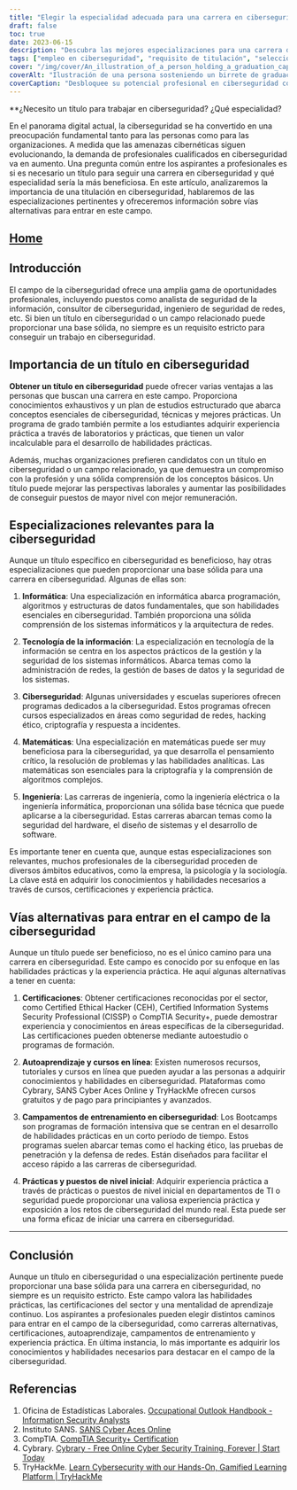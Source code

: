 ```yaml
---
title: "Elegir la especialidad adecuada para una carrera en ciberseguridad: Guía para aspirantes a profesionales"
draft: false
toc: true
date: 2023-06-15
description: "Descubra las mejores especializaciones para una carrera de éxito en ciberseguridad y aprenda a recorrer el camino para convertirse en un profesional cualificado."
tags: ["empleo en ciberseguridad", "requisito de titulación", "selección mayor", "trayectoria profesional en ciberseguridad", "seguridad de la información", "amenazas cibernéticas", "oportunidades profesionales", "desarrollo de competencias", "certificaciones sectoriales", "cursos de ciberseguridad", "opciones de autoaprendizaje", "cursos en línea", "programas de prácticas", "puestos de nivel inicial", "empleos en ciberseguridad", "educación en ciberseguridad", "orientación profesional", "itinerarios de ciberseguridad", "mejores carreras en ciberseguridad", "plan de estudios de ciberseguridad", "especialización en tecnología de la información", "especialización en informática", "matemáticas", "especialización en ingeniería", "empresa y ciberseguridad", "psicología y ciberseguridad", "sociología y ciberseguridad", "perspectivas laborales en ciberseguridad", "competencias prácticas en ciberseguridad", "aprendizaje continuo en ciberseguridad", "demanda de profesionales de la ciberseguridad"]
cover: "/img/cover/An_illustration_of_a_person_holding_a_graduation_cap_with.png"
coverAlt: "Ilustración de una persona sosteniendo un birrete de graduación con un escudo que representa la ciberseguridad, simbolizando la necesidad de educación y habilidades en el campo de la ciberseguridad. --aspecto 16:9"
coverCaption: "Desbloquee su potencial profesional en ciberseguridad con formación y habilidades."
---
```


**¿Necesito un título para trabajar en ciberseguridad? ¿Qué especialidad?

En el panorama digital actual, la ciberseguridad se ha convertido en una preocupación fundamental tanto para las personas como para las organizaciones. A medida que las amenazas cibernéticas siguen evolucionando, la demanda de profesionales cualificados en ciberseguridad va en aumento. Una pregunta común entre los aspirantes a profesionales es si es necesario un título para seguir una carrera en ciberseguridad y qué especialidad sería la más beneficiosa. En este artículo, analizaremos la importancia de una titulación en ciberseguridad, hablaremos de las especializaciones pertinentes y ofreceremos información sobre vías alternativas para entrar en este campo.

## [Home](/cyber-security-career-playbook-start/)

## Introducción

El campo de la ciberseguridad ofrece una amplia gama de oportunidades profesionales, incluyendo puestos como analista de seguridad de la información, consultor de ciberseguridad, ingeniero de seguridad de redes, etc. Si bien un título en ciberseguridad o un campo relacionado puede proporcionar una base sólida, no siempre es un requisito estricto para conseguir un trabajo en ciberseguridad.

## Importancia de un título en ciberseguridad

**Obtener un título en ciberseguridad** puede ofrecer varias ventajas a las personas que buscan una carrera en este campo. Proporciona conocimientos exhaustivos y un plan de estudios estructurado que abarca conceptos esenciales de ciberseguridad, técnicas y mejores prácticas. Un programa de grado también permite a los estudiantes adquirir experiencia práctica a través de laboratorios y prácticas, que tienen un valor incalculable para el desarrollo de habilidades prácticas.

Además, muchas organizaciones prefieren candidatos con un título en ciberseguridad o un campo relacionado, ya que demuestra un compromiso con la profesión y una sólida comprensión de los conceptos básicos. Un título puede mejorar las perspectivas laborales y aumentar las posibilidades de conseguir puestos de mayor nivel con mejor remuneración.

## Especializaciones relevantes para la ciberseguridad

Aunque un título específico en ciberseguridad es beneficioso, hay otras especializaciones que pueden proporcionar una base sólida para una carrera en ciberseguridad. Algunas de ellas son:

1. **Informática**: Una especialización en informática abarca programación, algoritmos y estructuras de datos fundamentales, que son habilidades esenciales en ciberseguridad. También proporciona una sólida comprensión de los sistemas informáticos y la arquitectura de redes.

2. **Tecnología de la información**: La especialización en tecnología de la información se centra en los aspectos prácticos de la gestión y la seguridad de los sistemas informáticos. Abarca temas como la administración de redes, la gestión de bases de datos y la seguridad de los sistemas.

3. **Ciberseguridad**: Algunas universidades y escuelas superiores ofrecen programas dedicados a la ciberseguridad. Estos programas ofrecen cursos especializados en áreas como seguridad de redes, hacking ético, criptografía y respuesta a incidentes.

4. **Matemáticas**: Una especialización en matemáticas puede ser muy beneficiosa para la ciberseguridad, ya que desarrolla el pensamiento crítico, la resolución de problemas y las habilidades analíticas. Las matemáticas son esenciales para la criptografía y la comprensión de algoritmos complejos.

5. **Ingeniería**: Las carreras de ingeniería, como la ingeniería eléctrica o la ingeniería informática, proporcionan una sólida base técnica que puede aplicarse a la ciberseguridad. Estas carreras abarcan temas como la seguridad del hardware, el diseño de sistemas y el desarrollo de software.

Es importante tener en cuenta que, aunque estas especializaciones son relevantes, muchos profesionales de la ciberseguridad proceden de diversos ámbitos educativos, como la empresa, la psicología y la sociología. La clave está en adquirir los conocimientos y habilidades necesarios a través de cursos, certificaciones y experiencia práctica.

## Vías alternativas para entrar en el campo de la ciberseguridad

Aunque un título puede ser beneficioso, no es el único camino para una carrera en ciberseguridad. Este campo es conocido por su enfoque en las habilidades prácticas y la experiencia práctica. He aquí algunas alternativas a tener en cuenta:

1. **Certificaciones**: Obtener certificaciones reconocidas por el sector, como Certified Ethical Hacker (CEH), Certified Information Systems Security Professional (CISSP) o CompTIA Security+, puede demostrar experiencia y conocimientos en áreas específicas de la ciberseguridad. Las certificaciones pueden obtenerse mediante autoestudio o programas de formación.

2. **Autoaprendizaje y cursos en línea**: Existen numerosos recursos, tutoriales y cursos en línea que pueden ayudar a las personas a adquirir conocimientos y habilidades en ciberseguridad. Plataformas como Cybrary, SANS Cyber Aces Online y TryHackMe ofrecen cursos gratuitos y de pago para principiantes y avanzados.

3. **Campamentos de entrenamiento en ciberseguridad**: Los Bootcamps son programas de formación intensiva que se centran en el desarrollo de habilidades prácticas en un corto período de tiempo. Estos programas suelen abarcar temas como el hacking ético, las pruebas de penetración y la defensa de redes. Están diseñados para facilitar el acceso rápido a las carreras de ciberseguridad.

4. **Prácticas y puestos de nivel inicial**: Adquirir experiencia práctica a través de prácticas o puestos de nivel inicial en departamentos de TI o seguridad puede proporcionar una valiosa experiencia práctica y exposición a los retos de ciberseguridad del mundo real. Esta puede ser una forma eficaz de iniciar una carrera en ciberseguridad.

______

## Conclusión

Aunque un título en ciberseguridad o una especialización pertinente puede proporcionar una base sólida para una carrera en ciberseguridad, no siempre es un requisito estricto. Este campo valora las habilidades prácticas, las certificaciones del sector y una mentalidad de aprendizaje continuo. Los aspirantes a profesionales pueden elegir distintos caminos para entrar en el campo de la ciberseguridad, como carreras alternativas, certificaciones, autoaprendizaje, campamentos de entrenamiento y experiencia práctica. En última instancia, lo más importante es adquirir los conocimientos y habilidades necesarios para destacar en el campo de la ciberseguridad.

## Referencias

1. Oficina de Estadísticas Laborales. [Occupational Outlook Handbook - Information Security Analysts](https://www.bls.gov/ooh/computer-and-information-technology/information-security-analysts.htm)
2. Instituto SANS. [SANS Cyber Aces Online](https://www.cyberaces.org/)
3. CompTIA. [CompTIA Security+ Certification](https://www.comptia.org/certifications/security)
4. Cybrary. [Cybrary - Free Online Cyber Security Training, Forever | Start Today](https://www.cybrary.it/)
5. TryHackMe. [Learn Cybersecurity with our Hands-On, Gamified Learning Platform | TryHackMe](https://tryhackme.com/)

